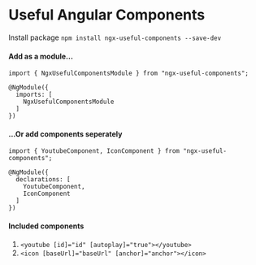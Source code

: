 # Useful Angular Components
Install package `npm install ngx-useful-components --save-dev`

#### Add as a module...
```
import { NgxUsefulComponentsModule } from "ngx-useful-components"; 
 
@NgModule({
  imports: [
    NgxUsefulComponentsModule 
  ]
})
```

#### ...Or add components seperately
```
import { YoutubeComponent, IconComponent } from "ngx-useful-components"; 

@NgModule({
  declarations: [
    YoutubeComponent,
    IconComponent 
  ]
})
```

#### Included components
1. `<youtube [id]="id" [autoplay]="true"></youtube>`
2. `<icon [baseUrl]="baseUrl" [anchor]="anchor"></icon>`